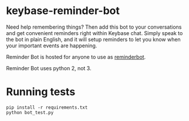 # keybase-reminder-bot

Need help remembering things? Then add this bot to your conversations and get convenient reminders right within Keybase chat. Simply speak to the bot in plain English, and it will setup reminders to let you know when your important events are happening.

Reminder Bot is hosted for anyone to use as
[reminderbot](https://keybase.io/reminderbot).

Reminder Bot uses python 2, not 3.

# Running tests

```
pip install -r requirements.txt
python bot_test.py
```
